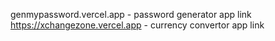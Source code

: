 genmypassword.vercel.app - password generator app link
https://xchangezone.vercel.app - currency convertor app link
